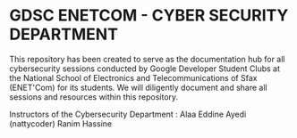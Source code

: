 # GDSC ENETCOM - CYBER SECURITY DEPARTMENT
This repository has been created to serve as the documentation hub for all cybersecurity sessions conducted by Google Developer Student Clubs at the National School of Electronics and Telecommunications of Sfax (ENET'Com) for its students.
We will diligently document and share all sessions and resources within this repository.

Instructors of the Cybersecurity Department :
Alaa Eddine Ayedi (nattycoder)
Ranim Hassine

